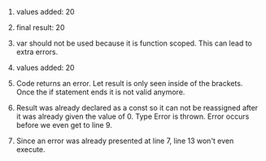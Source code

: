 1. values added: 20

2. final result: 20

3. var should not be used because it is function scoped. This can lead to extra errors. 

4. values added: 20

5. Code returns an error. Let result is only seen inside of the brackets. Once the if statement ends it is not valid anymore. 

6. Result was already declared as a const so it can not be reassigned after it was already given the value of 0. Type Error is thrown. Error occurs before we even get to line 9. 

7. Since an error was already presented at line 7, line 13 won't even execute. 
